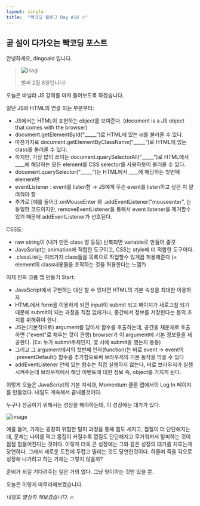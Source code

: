 ```yaml
---
layout: single
title:  "빡코딩 블로그 Day #18 🔥"
---
```


## 곧 설이 다가오는 빡코딩 포스트

안녕하세요, dingoaid 입니다.

> ![isagi](https://github.com/dingoaid/dingoaid_blog/assets/107102476/ae92befa-c0b8-4baf-b7d4-6ce0e6cdc470)
>
> 벌써 2월 8일입니다!

오늘은 바닐라 JS 강의를 마저 들어보도록 하겠습니다.

일단 JS와 HTML의 연결 되는 부분부터:

- JS에서는 HTML이 표현하는 object를 보여준다. (document is a JS object that comes with the browser)
- document.getElementById(“_____”)로 HTML에 있는 id를 불러올 수 있다.
- 마찬가지로 document.getElementByClassName(“_____”)로 HTML에 있는 class를 불러올 수 있다.
- 하지만, 가장 많이 쓰이는 document.querySelectorAll(“_____”)로 HTML에서 ____에 해당하는 모든 element를 CSS selector를 사용하듯이 불러올 수 있다.
- document.querySelector(“_____”)는 HTML에서 ____에 해당하는 첫번째 element만
- eventListener : event를 listen함 → JS에게 무슨 event를 listen하고 싶은 지 알려줘야 함
- 추가로 [예를 들어:] .onMouseEnter 와 .addEventListener(“mouseenter”, 는 동일한 코드이지만, removeEventListener을 통해서 event listener을 제거할수있기 때문에 addEventListener가 선호된다.

CSS도:

- raw string이 (내가 만든 class 명 등등) 반복되면 variable로 만들어 줄것
- JavaScript는 animation에 적합한 도구이고, CSS는 style에 더 적합한 도구이다.
- .classList는 여러가지 class들을 목록으로 작업할수 있게끔 허용해준다 (= element의 class내용물을 조작하는 것을 허용한다는 느낌?)

이제 진짜 크롬 앱 만들기 Start:

- JavaScript에서 구현하는 대신 할 수 있다면 HTML의 기본 속성을 최대한 이용하자
- HTML에서 form을 이용하게 되면 input이 submit 되고 페이지가 새로고침 되기 때문에 submit이 되는 과정을 직접 없애거나, 중간에서 정보를 저장한다는 등의 조치를 취해줘야 한다.
- JS는(기본적으로) argument를 담아서 함수를 호출하는데, 공간을 채운채로 호출하면 ("event"로 채우는 것이 관행) browser가 이 argument에 기본 정보들을 제공한다. (Ex: 누가 submit주체인지, 몇 시에 submit을 했는지 등등)
- 그리고 그 argument에서의 첫번째 인자(function)는 바로 event → event의 .preventDefault() 함수를 추가함으로써 브라우저의 기본 동작을 막을 수 있다
- addEventListener 안에 있는 함수는 직접 실행하지 않는다, 바로 브라우저가 실행 시켜주는데 브라우저에서 해당 이벤트에 대한 정보 즉, object를 가지게 된다.

이렇게 오늘은 JavaScript의 기본 지식과, Momentum 클론 앱에서의 Log In 페이지를 만들었다. 내일도 계속해서 끝내볼것이다.

누구나 성공하기 위해서는 성장을 해야하는데, 이 성장에는 대가가 있다.

![image](https://github.com/dingoaid/dingoaid_blog/assets/107102476/e728c6c1-7033-41bf-afb8-337e751e8782)

예를 들어, 가재는 굉장히 위험한 탈피 과정을 통해 힘도 세지고, 껍질이 더 단단해지는데, 문제는 나이를 먹고 몸집이 커질수록 껍질도 단단해지고 무거워져서 탈피하는 것이 점점 힘들어진다는 것이다. 
이렇게 더욱 큰 성장에는 그와 같은 성장의 대가를 치루는게 당연하다. 그래서 새로운 도전에 두렵고 떨리는 것도 당연한것이다. 하물며 죽을 각오로 성장해 나가려고 하는 가재는 그렇지 않을까?

준비가 되길 기다려주는 일은 거의 없다. 그냥 맞이하는 것만 있을 뿐.

오늘은 이렇게 마무리해보겠습니다. 

*내일도 열심히 해보겠습니다.* 🔥
